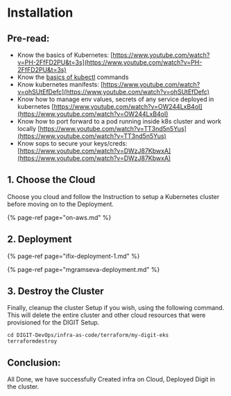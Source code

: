 # Installation

## Pre-read: <a id="pre-read"></a>

* Know the basics of Kubernetes: [https://www.youtube.com/watch?v=PH-2FfFD2PU&t=3s](https://www.youtube.com/watch?v=PH-2FfFD2PU&t=3s)
* Know the [basics of kubectl](https://www.tutorialspoint.com/kubernetes/kubernetes_kubectl_commands.htm) commands
* Know kubernetes manifests: [https://www.youtube.com/watch?v=ohSUtEfDefc](https://www.youtube.com/watch?v=ohSUtEfDefc)
* Know how to manage env values, secrets of any service deployed in kubernetes [https://www.youtube.com/watch?v=OW244LxB4oI](https://www.youtube.com/watch?v=OW244LxB4oI)
* Know how to port forward to a pod running inside k8s cluster and work locally [https://www.youtube.com/watch?v=TT3nd5n5Yus](https://www.youtube.com/watch?v=TT3nd5n5Yus)
* Know sops to secure your keys/creds: [https://www.youtube.com/watch?v=DWzJ87KbwxA](https://www.youtube.com/watch?v=DWzJ87KbwxA)

## 1. Choose the Cloud <a id="v-1-choose-the-cloud"></a>

Choose you cloud and follow the Instruction to setup a Kubernetes cluster before moving on to the Deployment.

{% page-ref page="on-aws.md" %}

## 2. Deployment <a id="2-deploy-digit"></a>

{% page-ref page="ifix-deployment-1.md" %}

{% page-ref page="mgramseva-deployment.md" %}

## 3. Destroy the Cluster <a id="5-destroy-the-cluster"></a>

Finally, cleanup the cluster Setup if you wish, using the following command. This will delete the entire cluster and other cloud resources that were provisioned for the DIGIT Setup.

```text
cd DIGIT-DevOps/infra-as-code/terraform/my-digit-eks
terraformdestroy​
```

## Conclusion: <a id="conclusion"></a>

All Done, we have successfully Created infra on Cloud, Deployed Digit in the cluster.

